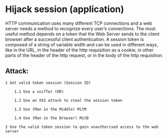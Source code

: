# Hijack session (application)

HTTP communication uses many different TCP connections and a web server needs a method to recognize every user’s connections. The most useful method depends on a token that the Web Server sends to the client browser after a successful client authentication. A session token is composed of a string of variable width and can be used in different ways, like in the URL, in the header of the http requisition as a cookie, in other parts of the header of the http request, or in the body of the http requisition.

## Attack:

    1 Get valid token session (Session ID)

        1.1 Use a sniffer (OR)

        1.2 Use an XSS attack to steal the session token

        1.3 Use (Man in the Middle) MitM

        1.4 Use (Man in the Browser) MitB

    2 Use the valid token session to gain unauthorised access to the web server 
